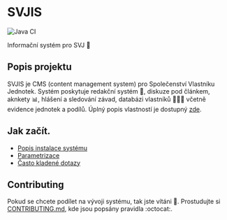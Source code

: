 # SVJIS

![Java CI](https://github.com/svjis/svjis/workflows/Java%20CI/badge.svg)  

Informační systém pro SVJ :house_with_garden:

## Popis projektu

SVJIS je CMS (content management system) pro Společenství Vlastníku Jednotek. Systém poskytuje redakční systém :memo:, diskuze pod článkem, aknkety :bar_chart:, hlášení a sledování závad, databázi vlastníků :family_man_woman_boy: včetně evidence jednotek a podílů. Úplný popis vlastností je dostupný [zde](https://github.com/svjis/svjis/wiki/Vlastnosti).

## Jak začít.

* [Popis instalace systému](https://github.com/svjis/svjis/wiki/Instalace)
* [Parametrizace](https://github.com/svjis/svjis/wiki/Parametrizace)
* [Často kladené dotazy](https://github.com/svjis/svjis/wiki/FAQ)

## Contributing

Pokud se chcete podílet na vývoji systému, tak jste vítáni :blue_heart:. Prostudujte si [CONTRIBUTING.md](.github/CONTRIBUTING.md), kde jsou popsány pravidla :octocat:.
